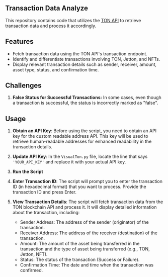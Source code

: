## Transaction Data Analyze

This repository contains code that utilizes the [TON API](https://tonapi.io/) to retrieve transaction data and process it accordingly.

## Features

- Fetch transaction data using the TON API's transaction endpoint.
- Identify and differentiate transactions involving TON, Jetton, and NFTs.
- Display relevant transaction details such as sender, receiver, amount, asset type, status, and confirmation time.

## Challenges

1. **False Status for Successful Transactions:** In some cases, even though a transaction is successful, the status is incorrectly marked as "false".

## Usage

1. **Obtain an API Key**: Before using the script, you need to obtain an API key for the custom readable address API. This key will be used to retrieve human-readable addresses for enhanced readability in the transaction details.

2. **Update API Key**: In the `VisualTon.py` file, locate the line that says `'YOUR_API_KEY'` and replace it with your actual API key.

3. **Run the Script**

4. **Enter Transaction ID**: The script will prompt you to enter the transaction ID (in hexadecimal format) that you want to process. Provide the transaction ID and press Enter.

5. **View Transaction Details**: The script will fetch transaction data from the TON blockchain API and process it. It will display detailed information about the transaction, including:

   - Sender Address: The address of the sender (originator) of the transaction.
   - Receiver Address: The address of the receiver (destination) of the transaction.
   - Amount: The amount of the asset being transferred in the transaction and the type of asset being transferred (e.g., TON, Jetton, NFT).
   - Status: The status of the transaction (Success or Failure).
   - Confirmation Time: The date and time when the transaction was confirmed.
